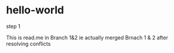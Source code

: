 # hello-world

step 1

This is read.me in Branch 1&2
ie actually merged Brnach 1 & 2 after resolving conflicts

